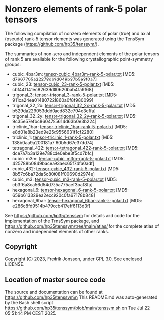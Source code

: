 # Nonzero elements of rank-5 polar tensors

The following compilation of nonzero elements of polar (true) and axial (pseudo) rank-5 tensor elements was  generated using the TensSym package (https://github.com/hp35/tenssym/).

The summaries of non-zero and independent elements of the polar tensors of rank 5 are available for the following crystallographic point-symmetry groups:
- cubic_4bar3m: [tensor-cubic_4bar3m-rank-5-polar.txt](tensor-cubic_4bar3m-rank-5-polar.txt) [MD5: d7667705a22278db9d049b37b5e3f0a7]
- cubic_23: [tensor-cubic_23-rank-5-polar.txt](tensor-cubic_23-rank-5-polar.txt) [MD5: cbf441141ec82639d00620bab41a9f68]
- trigonal_3: [tensor-trigonal_3-rank-5-polar.txt](tensor-trigonal_3-rank-5-polar.txt) [MD5: 911ca24ea014807221860a0f8f980099]
- trigonal_32_2x: [tensor-trigonal_32_2x-rank-5-polar.txt](tensor-trigonal_32_2x-rank-5-polar.txt) [MD5: b529da229053ddd0acd832c794e3cffa]
- trigonal_32_2y: [tensor-trigonal_32_2y-rank-5-polar.txt](tensor-trigonal_32_2y-rank-5-polar.txt) [MD5: 9c35e57efbc8604795614d63b0e3b224]
- triclinic_1bar: [tensor-triclinic_1bar-rank-5-polar.txt](tensor-triclinic_1bar-rank-5-polar.txt) [MD5: e8d01e8b23ed9e25c9556631f1cf2280]
- triclinic_1: [tensor-triclinic_1-rank-5-polar.txt](tensor-triclinic_1-rank-5-polar.txt) [MD5: 138b0aa9a200181a7f60b5d67e37dd74]
- tetragonal_422: [tensor-tetragonal_422-rank-5-polar.txt](tensor-tetragonal_422-rank-5-polar.txt) [MD5: dce7a7b3a129e788cde0ebe3f5cd7bfc]
- cubic_m3m: [tensor-cubic_m3m-rank-5-polar.txt](tensor-cubic_m3m-rank-5-polar.txt) [MD5: 425788b0849bacea93aec65f74fa0adf]
- cubic_432: [tensor-cubic_432-rank-5-polar.txt](tensor-cubic_432-rank-5-polar.txt) [MD5: 8b57c6ba72da5c80f081f00690d2974e]
- cubic_m3: [tensor-cubic_m3-rank-5-polar.txt](tensor-cubic_m3-rank-5-polar.txt) [MD5: cb3f6a8ca56d54d735a775aef3baf8fa]
- hexagonal_6: [tensor-hexagonal_6-rank-5-polar.txt](tensor-hexagonal_6-rank-5-polar.txt) [MD5: 659b613329ea2ecc920c0fa67178b848]
- hexagonal_6bar: [tensor-hexagonal_6bar-rank-5-polar.txt](tensor-hexagonal_6bar-rank-5-polar.txt) [MD5: e286c8fd9514b479dcb417eff6113d3f]

See https://github.com/hp35/tenssym for details and code for the implementation of the TensSym package, and https://github.com/hp35/tenssym/tree/main/atlas/ for the complete atlas of nonzero and independent elements of other ranks.

## Copyright
Copyright (C) 2023, Fredrik Jonsson, under GPL 3.0. See enclosed LICENSE.

## Location of master source code
The source and documentation can be found at https://github.com/hp35/tenssym\n
This README.md was auto-generated by the Bash shell script https://github.com/hp35/tenssym/blob/main/tenssym.sh on Tue Jul 22 05:51:44 PM CEST 2025.
